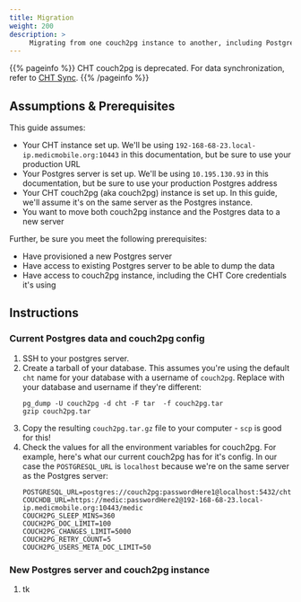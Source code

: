 ```yaml
---
title: Migration
weight: 200
description: >
     Migrating from one couch2pg instance to another, including Postgres data
---
```


{{% pageinfo %}}
CHT couch2pg is deprecated. For data synchronization, refer to [CHT Sync](https://docs.communityhealthtoolkit.org/core/overview/cht-sync/).
{{% /pageinfo %}}

## Assumptions & Prerequisites

This guide assumes:
* Your CHT instance set up.  We'll be using `192-168-68-23.local-ip.medicmobile.org:10443` in this documentation, but be sure to use your production URL
* Your Postgres server is set up. We'll be using `10.195.130.93` in this documentation, but be sure to use your production Postgres address
* Your CHT couch2pg (aka couch2pg) instance is set up. In this guide, we'll assume it's on the same server as the Postgres instance.
* You want to move both couch2pg instance and the Postgres data to a new server

Further, be sure you meet the following prerequisites:
* Have provisioned a new Postgres server
* Have access to existing Postgres server to be able to dump the data
* Have access to couch2pg instance, including the CHT Core credentials it's using

## Instructions

### Current Postgres data and couch2pg config

1. SSH to your postgres server.
2. Create a tarball of your database.  This assumes you're using the default `cht` name for your database with a username of `couch2pg`.  Replace with your database and username if they're different:
    ```shell
    pg_dump -U couch2pg -d cht -F tar  -f couch2pg.tar
    gzip couch2pg.tar
    ```
3. Copy the resulting `couch2pg.tar.gz` file to your computer - `scp` is good for this!
4. Check the values for all the environment variables for couch2pg. For example, here's what our current couch2pg has for it's config. In our case the `POSTGRESQL_URL` is `localhost` because we're on the same server as the Postgres server:
    ```shell
    POSTGRESQL_URL=postgres://couch2pg:passwordHere1@localhost:5432/cht
    COUCHDB_URL=https://medic:passwordHere2@192-168-68-23.local-ip.medicmobile.org:10443/medic
    COUCH2PG_SLEEP_MINS=360
    COUCH2PG_DOC_LIMIT=100
    COUCH2PG_CHANGES_LIMIT=5000
    COUCH2PG_RETRY_COUNT=5
    COUCH2PG_USERS_META_DOC_LIMIT=50
    ```

### New Postgres server and couch2pg instance

1. tk